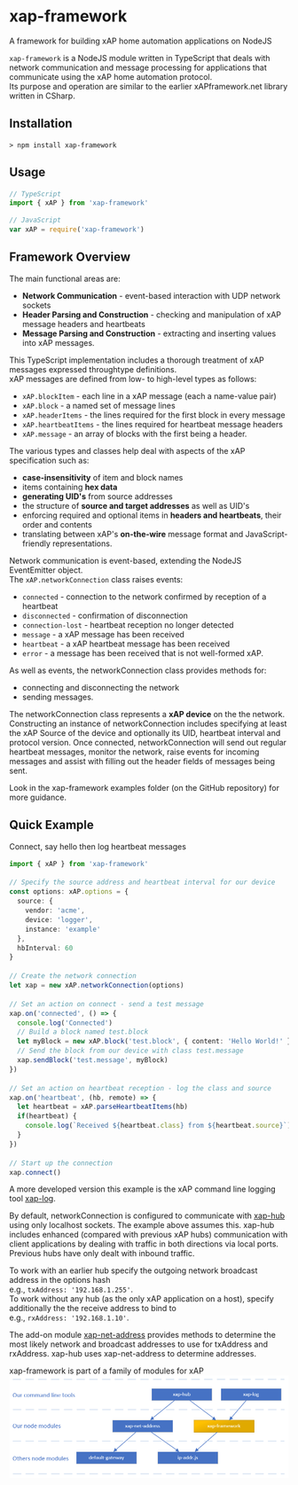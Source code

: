 # xap-framework
A framework for building xAP home automation applications on NodeJS

`xap-framework` is a NodeJS module written in TypeScript that deals with network communication
and message processing for applications that communicate using the xAP home automation protocol.  
Its purpose and operation are similar to the earlier xAPframework.net library written in CSharp.

## Installation
```shell
> npm install xap-framework
```

## Usage
```typescript
// TypeScript
import { xAP } from 'xap-framework'
```
```javascript
// JavaScript
var xAP = require('xap-framework')
```

## Framework Overview
The main functional areas are:
* **Network Communication** - event-based interaction with UDP network sockets
* **Header Parsing and Construction** - checking and manipulation of xAP message headers and heartbeats
* **Message Parsing and Construction** - extracting and inserting values into xAP messages.

This TypeScript implementation includes a thorough treatment of xAP messages expressed throughtype definitions.  
xAP messages are defined from low- to high-level types as follows:
* `xAP.blockItem` - each line in a xAP message (each a name-value pair)
* `xAP.block` - a named set of message lines
* `xAP.headerItems` - the lines required for the first block in every message
* `xAP.heartbeatItems` - the lines required for heartbeat message headers
* `xAP.message` - an array of blocks with the first being a header.

The various types and classes help deal with aspects of the xAP specification such as:
* **case-insensitivity** of item and block names
* items containing **hex data**
* **generating UID's** from source addresses
* the structure of **source and target addresses** as well as UID's
* enforcing required and optional items in **headers and heartbeats**, their order and contents
* translating between xAP's **on-the-wire** message format and JavaScript-friendly representations.


Network communication is event-based, extending the NodeJS EventEmitter object.  
The `xAP.networkConnection` class raises events:
* `connected` - connection to the network confirmed by reception of a heartbeat
* `disconnected` - confirmation of disconnection
* `connection-lost` - heartbeat reception no longer detected
* `message` - a xAP message has been received
* `heartbeat` - a xAP heartbeat message has been received
* `error` - a message has been received that is not well-formed xAP.

As well as events, the networkConnection class provides methods for:
* connecting and disconnecting the network
* sending messages.

The networkConnection class represents a **xAP device** on the the network.
Constructing an instance of networkConnection includes specifying at least the xAP Source of the device
and optionally its UID, heartbeat interval and protocol version.
Once connected, networkConnection will send out regular heartbeat messages,
monitor the network, raise events for incoming messages
and assist with filling out the header fields of messages being sent.

Look in the xap-framework examples folder (on the GitHub repository) for more guidance.

## Quick Example
Connect, say hello then log heartbeat messages

```typescript
import { xAP } from 'xap-framework'

// Specify the source address and heartbeat interval for our device
const options: xAP.options = {
  source: {
    vendor: 'acme',
    device: 'logger',
    instance: 'example'
  },
  hbInterval: 60
}

// Create the network connection
let xap = new xAP.networkConnection(options)

// Set an action on connect - send a test message
xap.on('connected', () => {
  console.log('Connected')
  // Build a block named test.block
  let myBlock = new xAP.block('test.block', { content: 'Hello World!' })
  // Send the block from our device with class test.message
  xap.sendBlock('test.message', myBlock)
})

// Set an action on heartbeat reception - log the class and source
xap.on('heartbeat', (hb, remote) => {
  let heartbeat = xAP.parseHeartbeatItems(hb)
  if(heartbeat) {
    console.log(`Received ${heartbeat.class} from ${heartbeat.source}`)
  }
})

// Start up the connection
xap.connect()
```
A more developed version this example is the
xAP command line logging tool [xap-log](http://github.com/erspearson/xap-log).

By default, networkConnection is configured to communicate with
[xap-hub](http://github.com/erspearson/xap-hub)
using only localhost sockets. The example above assumes this.
xap-hub includes enhanced (compared with previous xAP hubs) communication with client applications
by dealing with traffic in both directions via local ports.
Previous hubs have only dealt with inbound traffic.

To work with an earlier hub specify the outgoing network broadcast address in the options hash  
e.g., `txAddress: '192.168.1.255'`.  
To work without any hub (as the only xAP application on a host),
specify additionally the the receive address to bind to  
e.g., `rxAddress: '192.168.1.10'`.

The add-on module
[xap-net-address](http://github.com/erspearson/xap-net-address)
provides methods to determine the most likely network
and broadcast addresses to use for txAddress and rxAddress.
xap-hub uses xap-net-address to determine addresses.

xap-framework is part of a family of modules for xAP
![xAP family diagram](/img/xap-family-framework.png?raw=true)